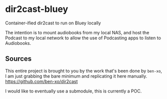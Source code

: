 # dir2cast-bluey
Container-ified dir2cast to run on Bluey locally

The intention is to mount audiobooks from my local NAS, and host the Podcast to my local network to allow the use of Podcasting apps to listen to Audiobooks.

## Sources

This entire project is brought to you by the work that's been done by `ben-xo`, I am just grabbing the bare minimum and replicating it here manually. 
<https://github.com/ben-xo/dir2cast>

I would like to eventually use a submodule, this is currently a POC.